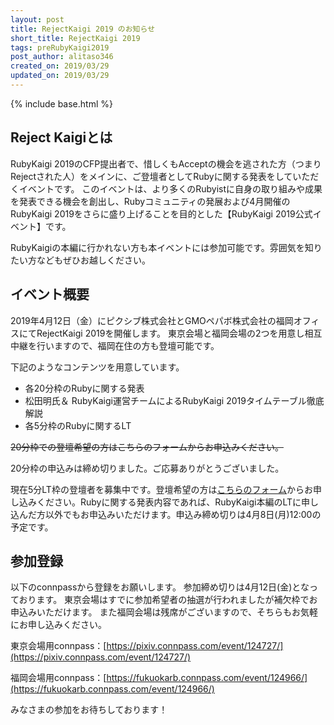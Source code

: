 ```yaml
---
layout: post
title: RejectKaigi 2019 のお知らせ
short_title: RejectKaigi 2019
tags: preRubyKaigi2019
post_author: alitaso346
created_on: 2019/03/29
updated_on: 2019/03/29
---
```

{% include base.html %}

## Reject Kaigiとは
RubyKaigi 2019のCFP提出者で、惜しくもAcceptの機会を逃された方（つまりRejectされた人）をメインに、ご登壇者としてRubyに関する発表をしていただくイベントです。
このイベントは、より多くのRubyistに自身の取り組みや成果を発表できる機会を創出し、Rubyコミュニティの発展および4月開催のRubyKaigi 2019をさらに盛り上げることを目的とした【RubyKaigi 2019公式イベント】です。

RubyKaigiの本編に行かれない方も本イベントには参加可能です。雰囲気を知りたい方などもぜひお越しください。

## イベント概要
2019年4月12日（金）にピクシブ株式会社とGMOペパボ株式会社の福岡オフィスにてRejectKaigi 2019を開催します。
東京会場と福岡会場の2つを用意し相互中継を行いますので、福岡在住の方も登壇可能です。

下記のようなコンテンツを用意しています。

- 各20分枠のRubyに関する発表
- 松田明氏＆ RubyKaigi運営チームによるRubyKaigi 2019タイムテーブル徹底解説
- 各5分枠のRubyに関するLT

~~20分枠での登壇希望の方はこちらのフォームからお申込みください。~~

20分枠の申込みは締め切りました。ご応募ありがとうございました。

現在5分LT枠の登壇者を募集中です。登壇希望の方は[こちらのフォーム](https://forms.gle/np1qpkNRNQMDTzrq5)からお申し込みください。Rubyに関する発表内容であれば、RubyKaigi本編のLTに申し込んだ方以外でもお申込みいただけます。申込み締め切りは4月8日(月)12:00の予定です。


## 参加登録
以下のconnpassから登録をお願いします。
参加締め切りは4月12日(金)となっております。
東京会場はすでに参加希望者の抽選が行われましたが補欠枠でお申込みいただけます。
また福岡会場は残席がございますので、そちらもお気軽にお申し込みください。

東京会場用connpass：[https://pixiv.connpass.com/event/124727/](https://pixiv.connpass.com/event/124727/)

福岡会場用connpass：[https://fukuokarb.connpass.com/event/124966/](https://fukuokarb.connpass.com/event/124966/)

みなさまの参加をお待ちしております！